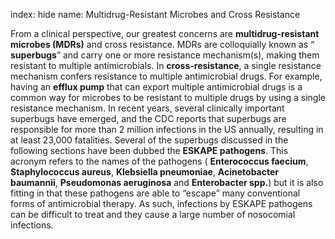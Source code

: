 index: hide
name: Multidrug-Resistant Microbes and Cross Resistance

From a clinical perspective, our greatest concerns are  **multidrug-resistant microbes (MDRs)** and cross resistance. MDRs are colloquially known as “ **superbugs**” and carry one or more resistance mechanism(s), making them resistant to multiple antimicrobials. In  **cross-resistance**, a single resistance mechanism confers resistance to multiple antimicrobial drugs. For example, having an  **efflux pump** that can export multiple antimicrobial drugs is a common way for microbes to be resistant to multiple drugs by using a single resistance mechanism. In recent years, several clinically important superbugs have emerged, and the CDC reports that superbugs are responsible for more than 2 million infections in the US annually, resulting in at least 23,000 fatalities. Several of the superbugs discussed in the following sections have been dubbed the  **ESKAPE pathogens**. This acronym refers to the names of the pathogens ( **Enterococcus faecium**,  **Staphylococcus aureus**,  **Klebsiella pneumoniae**,  **Acinetobacter baumannii**,  **Pseudomonas aeruginosa** and  **Enterobacter spp.**) but it is also fitting in that these pathogens are able to “escape” many conventional forms of antimicrobial therapy. As such, infections by ESKAPE pathogens can be difficult to treat and they cause a large number of nosocomial infections.
